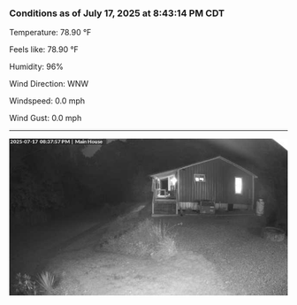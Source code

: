 ### Conditions as of July 17, 2025 at 8:43:14 PM CDT 

Temperature: 78.90 &deg;F

Feels like: 78.90 &deg;F

Humidity: 96%

Wind Direction: WNW

Windspeed: 0.0 mph

Wind Gust: 0.0 mph

---

<img src="./images/latest.jpeg"/>


